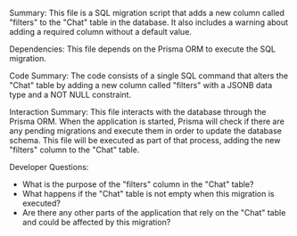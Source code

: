 Summary:
This file is a SQL migration script that adds a new column called "filters" to the "Chat" table in the database. It also includes a warning about adding a required column without a default value.

Dependencies:
This file depends on the Prisma ORM to execute the SQL migration.

Code Summary:
The code consists of a single SQL command that alters the "Chat" table by adding a new column called "filters" with a JSONB data type and a NOT NULL constraint.

Interaction Summary:
This file interacts with the database through the Prisma ORM. When the application is started, Prisma will check if there are any pending migrations and execute them in order to update the database schema. This file will be executed as part of that process, adding the new "filters" column to the "Chat" table.

Developer Questions:
- What is the purpose of the "filters" column in the "Chat" table?
- What happens if the "Chat" table is not empty when this migration is executed?
- Are there any other parts of the application that rely on the "Chat" table and could be affected by this migration?